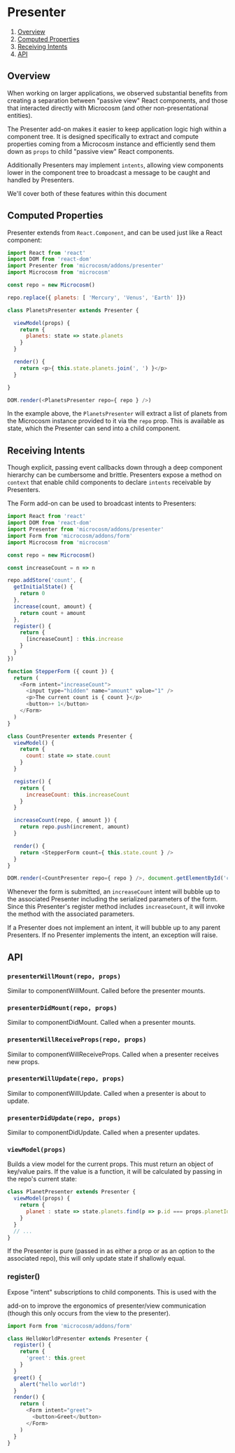 # Presenter

1. [Overview](#overview)
2. [Computed Properties](#computed-properties)
3. [Receiving Intents](#receiving-intents)
4. [API](#api)

## Overview

When working on larger applications, we observed substantial benefits
from creating a separation between "passive view" React components,
and those that interacted directly with Microcosm (and other
non-presentational entities).

The Presenter add-on makes it easier to keep application logic high
within a component tree. It is designed specifically to extract and
compute properties coming from a Microcosm instance and efficiently
send them down as `props` to child "passive view" React components.

Additionally Presenters may implement `intents`, allowing view
components lower in the component tree to broadcast a message to be
caught and handled by Presenters.

We'll cover both of these features within this document

## Computed Properties

Presenter extends from `React.Component`, and can be used just like a
React component:

```javascript
import React from 'react'
import DOM from 'react-dom'
import Presenter from 'microcosm/addons/presenter'
import Microcosm from 'microcosm'

const repo = new Microcosm()

repo.replace({ planets: [ 'Mercury', 'Venus', 'Earth' ]})

class PlanetsPresenter extends Presenter {

  viewModel(props) {
    return {
      planets: state => state.planets
    }
  }

  render() {
    return <p>{ this.state.planets.join(', ') }</p>
  }

}

DOM.render(<PlanetsPresenter repo={ repo } />)
```

In the example above, the `PlanetsPresenter` will extract a list of
planets from the Microcosm instance provided to it via the `repo`
prop. This is available as state, which the Presenter can send into a
child component.

## Receiving Intents

Though explicit, passing event callbacks down through a deep component
hierarchy can be cumbersome and brittle. Presenters expose a method on
`context` that enable child components to declare `intents` receivable
by Presenters.

The Form add-on can be used to broadcast intents to Presenters:


```javascript
import React from 'react'
import DOM from 'react-dom'
import Presenter from 'microcosm/addons/presenter'
import Form from 'microcosm/addons/form'
import Microcosm from 'microcosm'

const repo = new Microcosm()

const increaseCount = n => n

repo.addStore('count', {
  getInitialState() {
    return 0
  },
  increase(count, amount) {
    return count + amount
  },
  register() {
    return {
      [increaseCount] : this.increase
    }
  }
})

function StepperForm ({ count }) {
  return (
    <Form intent="increaseCount">
      <input type="hidden" name="amount" value="1" />
      <p>The current count is { count }</p>
      <button>+ 1</button>
    </Form>
  )
}

class CountPresenter extends Presenter {
  viewModel() {
    return {
      count: state => state.count
    }
  }

  register() {
    return {
      increaseCount: this.increaseCount
    }
  }

  increaseCount(repo, { amount }) {
    return repo.push(increment, amount)
  }

  render() {
    return <StepperForm count={ this.state.count } />
  }
}

DOM.render(<CountPresenter repo={ repo } />, document.getElementById('container'))
```

Whenever the form is submitted, an `increaseCount` intent will bubble
up to the associated Presenter including the serialized parameters of
the form. Since this Presenter's register method includes `increaseCount`, it will
invoke the method with the associated parameters.

If a Presenter does not implement an intent, it will bubble up to any
parent Presenters. If no Presenter implements the intent, an exception
will raise.

## API

### `presenterWillMount(repo, props)`

Similar to componentWillMount. Called before the presenter mounts.

### `presenterDidMount(repo, props)`

Similar to componentDidMount. Called when a presenter mounts.

### `presenterWillReceiveProps(repo, props)`

Similar to componentWillReceiveProps. Called when a presenter receives new props.

### `presenterWillUpdate(repo, props)`

Similar to componentWillUpdate. Called when a presenter is about to update.

### `presenterDidUpdate(repo, props)`

Similar to componentDidUpdate. Called when a presenter updates.

### `viewModel(props)`

Builds a view model for the current props. This must return an object of key/value
pairs. If the value is a function, it will be calculated by passing in the repo's
current state:

```javascript
class PlanetPresenter extends Presenter {
  viewModel(props) {
    return {
      planet : state => state.planets.find(p => p.id === props.planetId)
    }
  }
  // ...
}
```

If the Presenter is pure (passed in as either a prop or as an option to the
associated repo), this will only update state if shallowly equal.

### register()

Expose "intent" subscriptions to child components. This is used with the <Form />
add-on to improve the ergonomics of presenter/view communication (though this only
occurs from the view to the presenter).

```javascript
import Form from 'microcosm/addons/form'

class HelloWorldPresenter extends Presenter {
  register() {
    return {
      'greet': this.greet
    }
  }
  greet() {
    alert("hello world!")
  }
  render() {
    return (
      <Form intent="greet">
        <button>Greet</button>
      </Form>
    )
  }
}
```
